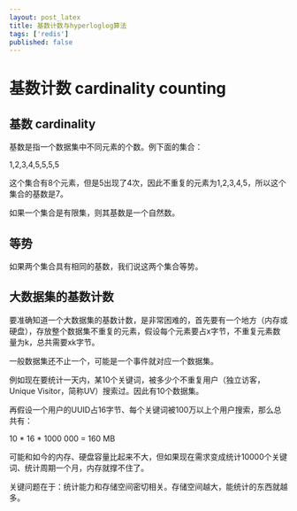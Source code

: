 ```yaml
---
layout: post_latex
title: 基数计数与hyperloglog算法
tags: ['redis']
published: false
---
```



<!--more-->

# 基数计数 cardinality counting

## 基数 cardinality

基数是指一个数据集中不同元素的个数。例下面的集合：

1,2,3,4,5,5,5,5

这个集合有8个元素，但是5出现了4次，因此不重复的元素为1,2,3,4,5，所以这个集合的基数是7。

如果一个集合是有限集，则其基数是一个自然数。

## 等势

如果两个集合具有相同的基数，我们说这两个集合等势。

## 大数据集的基数计数

要准确知道一个大数据集的基数计数，是非常困难的，首先要有一个地方（内存或硬盘），存放整个数据集不重复的元素，假设每个元素要占x字节，不重复元素数量为k，总共需要xk字节。

一般数据集还不止一个，可能是一个事件就对应一个数据集。

例如现在要统计一天内，某10个关键词，被多少个不重复用户（独立访客，Unique Visitor，简称UV）搜索过。因此有10个数据集。

再假设一个用户的UUID占16字节、每个关键词被100万以上个用户搜索，那么总共有：

10 * 16 * 1000 000 = 160 MB


可能和如今的内存、硬盘容量比起来不大，但如果现在需求变成统计10000个关键词、统计周期一个月，内存就撑不住了。

关键问题在于：统计能力和存储空间密切相关。存储空间越大，能统计的东西就越多。

